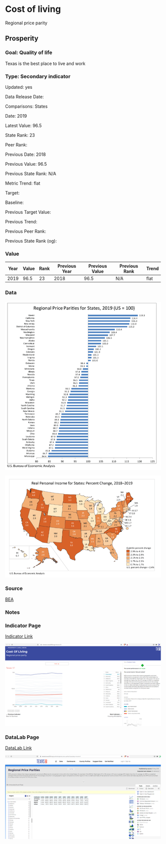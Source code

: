 # Cost of living

Regional price parity

## Prosperity

### Goal: Quality of life

Texas is the best place to live and work

### Type: Secondary indicator

Updated: yes

Data Release Date: 


Comparisons: States

Date: 2019

Latest Value: 96.5 

State Rank: 23

Peer Rank: 

Previous Date: 2018

Previous Value: 96.5

Previous State Rank: N/A

Metric Trend: flat

Target: 

Baseline: 

Previous Target Value: 

Previous Trend: 

Previous Peer Rank: 

Previous State Rank (og): 

### Value

| Year |  Value      | Rank     | Previous Year   | Previous Value | Previous Rank | Trend | 
| ----------- | ----------- | ----------- | ----------- | ----------- | ----------- | -----------|
|    2019     |    96.5     | 23          |    2018     |    96.5     | N/A         | flat       | 

### Data

![sdfd](./data_rpp.PNG)

![csd](./data_rpp2.PNG)


### Source

[BEA](https://www.bea.gov/data/prices-inflation/regional-price-parities-state-and-metro-area)

### Notes



### Indicator Page

[Indicator Link](https://indicators.texas2036.org/indicator/32)

![dd](./indicator_rpp.PNG)



### DataLab Page

[DataLab Link](https://datalab.texas2036.org/uzafrsd/regional-price-parities?accesskey=ronummf)


![sdcd](./datalab_rpp.PNG)

